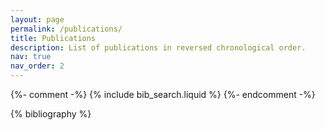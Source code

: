 ```yaml
---
layout: page
permalink: /publications/
title: Publications
description: List of publications in reversed chronological order.
nav: true
nav_order: 2
---
```


<!-- _pages/publications.md -->

<!-- Bibsearch Feature -->

{%- comment -%}  {% include bib_search.liquid %} {%- endcomment -%}

<div class="publications">

{% bibliography %}

</div>
